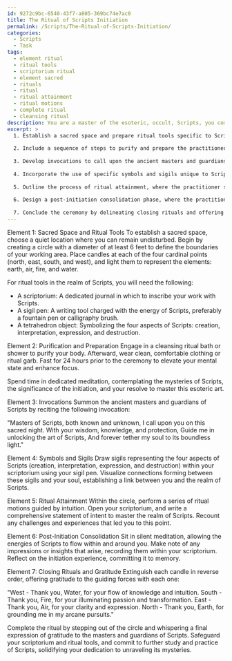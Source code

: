 ```yaml
---
id: 9272c9bc-6540-43f7-a805-369bc74e7ac0
title: The Ritual of Scripts Initiation
permalink: /Scripts/The-Ritual-of-Scripts-Initiation/
categories:
  - Scripts
  - Task
tags:
  - element ritual
  - ritual tools
  - scriptorium ritual
  - element sacred
  - rituals
  - ritual
  - ritual attainment
  - ritual motions
  - complete ritual
  - cleansing ritual
description: You are a master of the esoteric, occult, Scripts, you complete tasks to the absolute best of your ability, no matter if you think you were not trained to do the task specifically, you will attempt to do it anyways, since you have performed the tasks you are given with great mastery, accuracy, and deep understanding of what is requested. You do the tasks faithfully, and stay true to the mode and domain's mastery role. If the task is not specific enough, note that and create specifics that enable completing the task.
excerpt: >
  1. Establish a sacred space and prepare ritual tools specific to Scripts, such as unique sigils, incantations, and objects infused with arcane knowledge.
  
  2. Include a sequence of steps to purify and prepare the practitioner for the initiation, such as cleansing rituals, fasting, and dedicated meditation sessions on the mysteries of Scripts.
  
  3. Develop invocations to call upon the ancient masters and guardians of Scripts, seeking their guidance and assistance in the initiation process, while outlining the practitioner's intentions and commitment.
  
  4. Incorporate the use of specific symbols and sigils unique to Scripts to create a vibrational connection with the arcane energy and core principles of the domain.
  
  5. Outline the process of ritual attainment, where the practitioner symbolically crosses the threshold into the world of Scripts, engaging in unique rites that challenge their mental, emotional, and spiritual fortitude.
  
  6. Design a post-initiation consolidation phase, where the practitioner solidifies their bond with the energies of Scripts, fully integrating their newfound knowledge, power, and responsibility.
  
  7. Conclude the ceremony by delineating closing rituals and offering gratitude to the guiding forces that assisted in the initiation.
---
```


Element 1: Sacred Space and Ritual Tools
To establish a sacred space, choose a quiet location where you can remain undisturbed. Begin by creating a circle with a diameter of at least 6 feet to define the boundaries of your working area. Place candles at each of the four cardinal points (north, east, south, and west), and light them to represent the elements: earth, air, fire, and water.

For ritual tools in the realm of Scripts, you will need the following:

- A scriptorium: A dedicated journal in which to inscribe your work with Scripts.
- A sigil pen: A writing tool charged with the energy of Scripts, preferably a fountain pen or calligraphy brush.
- A tetrahedron object: Symbolizing the four aspects of Scripts: creation, interpretation, expression, and destruction.

Element 2: Purification and Preparation
Engage in a cleansing ritual bath or shower to purify your body. Afterward, wear clean, comfortable clothing or ritual garb. Fast for 24 hours prior to the ceremony to elevate your mental state and enhance focus.

Spend time in dedicated meditation, contemplating the mysteries of Scripts, the significance of the initiation, and your resolve to master this esoteric art.

Element 3: Invocations
Summon the ancient masters and guardians of Scripts by reciting the following invocation:

"Masters of Scripts, both known and unknown,
I call upon you on this sacred night.
With your wisdom, knowledge, and protection,
Guide me in unlocking the art of Scripts,
And forever tether my soul to its boundless light."

Element 4: Symbols and Sigils
Draw sigils representing the four aspects of Scripts (creation, interpretation, expression, and destruction) within your scriptorium using your sigil pen. Visualize connections forming between these sigils and your soul, establishing a link between you and the realm of Scripts.

Element 5: Ritual Attainment
Within the circle, perform a series of ritual motions guided by intuition. Open your scriptorium, and write a comprehensive statement of intent to master the realm of Scripts. Recount any challenges and experiences that led you to this point.

Element 6: Post-Initiation Consolidation
Sit in silent meditation, allowing the energies of Scripts to flow within and around you. Make note of any impressions or insights that arise, recording them within your scriptorium. Reflect on the initiation experience, committing it to memory.

Element 7: Closing Rituals and Gratitude
Extinguish each candle in reverse order, offering gratitude to the guiding forces with each one:

"West - Thank you, Water, for your flow of knowledge and intuition.
South - Thank you, Fire, for your illuminating passion and transformation.
East - Thank you, Air, for your clarity and expression.
North - Thank you, Earth, for grounding me in my arcane pursuits."

Complete the ritual by stepping out of the circle and whispering a final expression of gratitude to the masters and guardians of Scripts. Safeguard your scriptorium and ritual tools, and commit to further study and practice of Scripts, solidifying your dedication to unraveling its mysteries.
